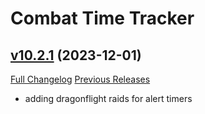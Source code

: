 # Combat Time Tracker

## [v10.2.1](https://github.com/gkute/CombatTimeTracker/tree/v10.2.1) (2023-12-01)
[Full Changelog](https://github.com/gkute/CombatTimeTracker/compare/v10.2.0...v10.2.1) [Previous Releases](https://github.com/gkute/CombatTimeTracker/releases)

- adding dragonflight raids for alert timers  
